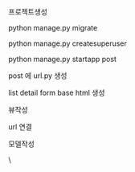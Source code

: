 프로젝트생성

python manage.py migrate

python manage.py createsuperuser

python manage.py startapp post

post 에  url.py 생성

list detail form base html 생성

뷰작성

url 연결

모델작성

\


